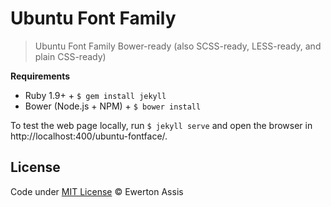 # Ubuntu Font Family

> Ubuntu Font Family Bower-ready (also SCSS-ready, LESS-ready, and plain CSS-ready)

**Requirements**

 * Ruby 1.9+ + `$ gem install jekyll`
 * Bower (Node.js + NPM) + `$ bower install`

To test the web page locally, run `$ jekyll serve` and open the browser in http://localhost:400/ubuntu-fontface/.

## License

Code under [MIT License](http://earaujoassis.mit-license.org/) &copy; Ewerton Assis
